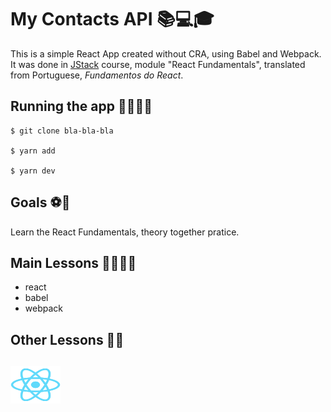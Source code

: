 # My Contacts API 📚💻🎓
This is a simple React App created without CRA, using Babel and Webpack. It was done in [JStack](https://jstack.com.br/]) course, module "React Fundamentals", translated from Portuguese, *Fundamentos do React*.

## Running the app 🏃🏼‍♂🔥
```
$ git clone bla-bla-bla

$ yarn add

$ yarn dev
```

## Goals ⚽🥅
Learn the React Fundamentals, theory together pratice.

## Main Lessons 📑👩🏿‍🎓
- react
- babel
- webpack

## Other Lessons 🔖😲


##

<img align="center" alt="React" title="React" height="60" width="80" src="https://raw.githubusercontent.com/devicons/devicon/master/icons/react/react-original.svg">

